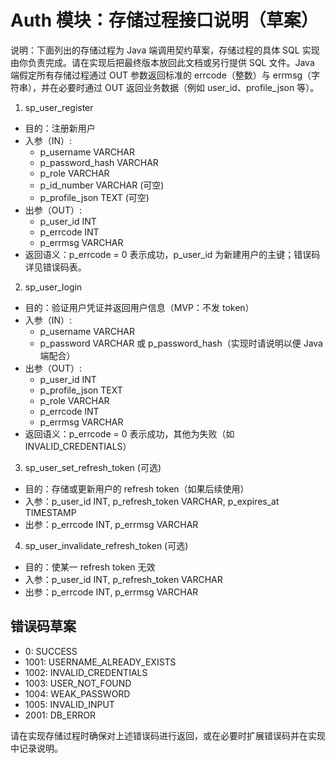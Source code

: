 # Auth 模块：存储过程接口说明（草案）

说明：下面列出的存储过程为 Java 端调用契约草案，存储过程的具体 SQL 实现由你负责完成。请在实现后把最终版本放回此文档或另行提供 SQL 文件。Java 端假定所有存储过程通过 OUT 参数返回标准的 errcode（整数）与 errmsg（字符串），并在必要时通过 OUT 返回业务数据（例如 user_id、profile_json 等）。

1) sp_user_register
- 目的：注册新用户
- 入参（IN）:
  - p_username VARCHAR
  - p_password_hash VARCHAR
  - p_role VARCHAR
  - p_id_number VARCHAR (可空)
  - p_profile_json TEXT (可空)
- 出参（OUT）:
  - p_user_id INT
  - p_errcode INT
  - p_errmsg VARCHAR
- 返回语义：p_errcode = 0 表示成功，p_user_id 为新建用户的主键；错误码详见错误码表。

2) sp_user_login
- 目的：验证用户凭证并返回用户信息（MVP：不发 token）
- 入参（IN）:
  - p_username VARCHAR
  - p_password VARCHAR 或 p_password_hash（实现时请说明以便 Java 端配合）
- 出参（OUT）:
  - p_user_id INT
  - p_profile_json TEXT
  - p_role VARCHAR
  - p_errcode INT
  - p_errmsg VARCHAR
- 返回语义：p_errcode = 0 表示成功，其他为失败（如 INVALID_CREDENTIALS）

3) sp_user_set_refresh_token (可选)
- 目的：存储或更新用户的 refresh token（如果后续使用）
- 入参：p_user_id INT, p_refresh_token VARCHAR, p_expires_at TIMESTAMP
- 出参：p_errcode INT, p_errmsg VARCHAR

4) sp_user_invalidate_refresh_token (可选)
- 目的：使某一 refresh token 无效
- 入参：p_user_id INT, p_refresh_token VARCHAR
- 出参：p_errcode INT, p_errmsg VARCHAR


## 错误码草案
- 0: SUCCESS
- 1001: USERNAME_ALREADY_EXISTS
- 1002: INVALID_CREDENTIALS
- 1003: USER_NOT_FOUND
- 1004: WEAK_PASSWORD
- 1005: INVALID_INPUT
- 2001: DB_ERROR

请在实现存储过程时确保对上述错误码进行返回，或在必要时扩展错误码并在实现中记录说明。